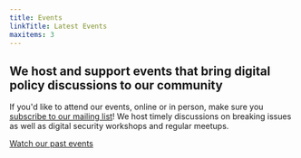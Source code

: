 ```yaml
---
title: Events
linkTitle: Latest Events
maxitems: 3
---
```


## We host and support events that bring digital policy discussions to our community

If you'd like to attend our events, online or in person, make sure you [subscribe to our mailing list](/signup)! We host timely discussions on breaking issues as well as digital security workshops and regular meetups.

[Watch our past events](https://www.youtube.com/channel/UCqvz-NcFmeGzK4Y9t6l8E_w)
